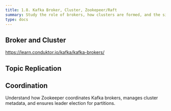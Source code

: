 ```yaml
---
title: 1.8. Kafka Broker, Cluster, Zookepeer/Raft
summary: Study the role of brokers, how clusters are formed, and the significance of replication for fault tolerance.
type: docs
---
```


## Broker and Cluster
https://learn.conduktor.io/kafka/kafka-brokers/

## Topic Replication

## Coordination
Understand how Zookeeper coordinates Kafka brokers, manages cluster metadata, and ensures leader election for partitions.